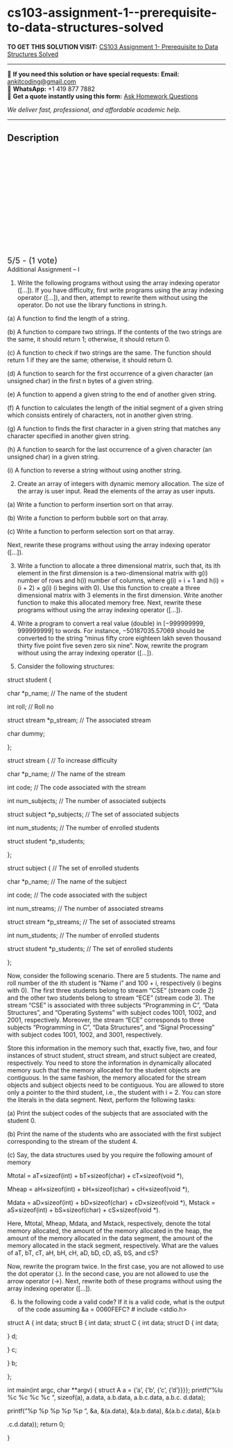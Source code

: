 # cs103-assignment-1--prerequisite-to-data-structures-solved
**TO GET THIS SOLUTION VISIT:** [CS103 Assignment 1- Prerequisite to Data Structures Solved](https://www.ankitcodinghub.com/product/cs103-programming-in-c-prerequisite-to-data-structures-solved/)


---

📩 **If you need this solution or have special requests:** **Email:** ankitcoding@gmail.com  
📱 **WhatsApp:** +1 419 877 7882  
📄 **Get a quote instantly using this form:** [Ask Homework Questions](https://www.ankitcodinghub.com/services/ask-homework-questions/)

*We deliver fast, professional, and affordable academic help.*

---

<h2>Description</h2>



<div class="kk-star-ratings kksr-auto kksr-align-center kksr-valign-top" data-payload="{&quot;align&quot;:&quot;center&quot;,&quot;id&quot;:&quot;109312&quot;,&quot;slug&quot;:&quot;default&quot;,&quot;valign&quot;:&quot;top&quot;,&quot;ignore&quot;:&quot;&quot;,&quot;reference&quot;:&quot;auto&quot;,&quot;class&quot;:&quot;&quot;,&quot;count&quot;:&quot;1&quot;,&quot;legendonly&quot;:&quot;&quot;,&quot;readonly&quot;:&quot;&quot;,&quot;score&quot;:&quot;5&quot;,&quot;starsonly&quot;:&quot;&quot;,&quot;best&quot;:&quot;5&quot;,&quot;gap&quot;:&quot;4&quot;,&quot;greet&quot;:&quot;Rate this product&quot;,&quot;legend&quot;:&quot;5\/5 - (1 vote)&quot;,&quot;size&quot;:&quot;24&quot;,&quot;title&quot;:&quot;CS103 Assignment 1- Prerequisite to Data Structures Solved&quot;,&quot;width&quot;:&quot;138&quot;,&quot;_legend&quot;:&quot;{score}\/{best} - ({count} {votes})&quot;,&quot;font_factor&quot;:&quot;1.25&quot;}">

<div class="kksr-stars">

<div class="kksr-stars-inactive">
            <div class="kksr-star" data-star="1" style="padding-right: 4px">


<div class="kksr-icon" style="width: 24px; height: 24px;"></div>
        </div>
            <div class="kksr-star" data-star="2" style="padding-right: 4px">


<div class="kksr-icon" style="width: 24px; height: 24px;"></div>
        </div>
            <div class="kksr-star" data-star="3" style="padding-right: 4px">


<div class="kksr-icon" style="width: 24px; height: 24px;"></div>
        </div>
            <div class="kksr-star" data-star="4" style="padding-right: 4px">


<div class="kksr-icon" style="width: 24px; height: 24px;"></div>
        </div>
            <div class="kksr-star" data-star="5" style="padding-right: 4px">


<div class="kksr-icon" style="width: 24px; height: 24px;"></div>
        </div>
    </div>

<div class="kksr-stars-active" style="width: 138px;">
            <div class="kksr-star" style="padding-right: 4px">


<div class="kksr-icon" style="width: 24px; height: 24px;"></div>
        </div>
            <div class="kksr-star" style="padding-right: 4px">


<div class="kksr-icon" style="width: 24px; height: 24px;"></div>
        </div>
            <div class="kksr-star" style="padding-right: 4px">


<div class="kksr-icon" style="width: 24px; height: 24px;"></div>
        </div>
            <div class="kksr-star" style="padding-right: 4px">


<div class="kksr-icon" style="width: 24px; height: 24px;"></div>
        </div>
            <div class="kksr-star" style="padding-right: 4px">


<div class="kksr-icon" style="width: 24px; height: 24px;"></div>
        </div>
    </div>
</div>


<div class="kksr-legend" style="font-size: 19.2px;">
            5/5 - (1 vote)    </div>
    </div>
Additional Assignment – I

1. Write the following programs without using the array indexing operator ([…]). If you have difficulty, first write programs using the array indexing operator ([…]), and then, attempt to rewrite them without using the operator. Do not use the library functions in string.h.

(a) A function to find the length of a string.

(b) A function to compare two strings. If the contents of the two strings are the same, it should return 1; otherwise, it should return 0.

(c) A function to check if two strings are the same. The function should return 1 if they are the same; otherwise, it should return 0.

(d) A function to search for the first occurrence of a given character (an unsigned char) in the first n bytes of a given string.

(e) A function to append a given string to the end of another given string.

(f) A function to calculates the length of the initial segment of a given string which consists entirely of characters, not in another given string.

(g) A function to finds the first character in a given string that matches any character specified in another given string.

(h) A function to search for the last occurrence of a given character (an unsigned char) in a given string.

(i) A function to reverse a string without using another string.

2. Create an array of integers with dynamic memory allocation. The size of the array is user input. Read the elements of the array as user inputs.

(a) Write a function to perform insertion sort on that array.

(b) Write a function to perform bubble sort on that array.

(c) Write a function to perform selection sort on that array.

Next, rewrite these programs without using the array indexing operator ([…]).

3. Write a function to allocate a three dimensional matrix, such that, its ith element in the first dimension is a two-dimensional matrix with g(i) number of rows and h(i) number of columns, where g(i) = i + 1 and h(i) = (i + 2) × g(i) (i begins with 0). Use this function to create a three dimensional matrix with 3 elements in the first dimension. Write another function to make this allocated memory free. Next, rewrite these programs without using the array indexing operator ([…]).

4. Write a program to convert a real value (double) in [−999999999, 999999999] to words. For instance, −50187035.57069 should be converted to the string “minus fifty crore eighteen lakh seven thousand thirty five point five seven zero six nine”. Now, rewrite the program without using the array indexing operator ([…]).

5. Consider the following structures:

struct student {

char *p_name; // The name of the student

int roll; // Roll no

struct stream *p_stream; // The associated stream

char dummy;

};

struct stream { // To increase difficulty

char *p_name; // The name of the stream

int code; // The code associated with the stream

int num_subjects; // The number of associated subjects

struct subject *p_subjects; // The set of associated subjects

int num_students; // The number of enrolled students

struct student *p_students;

};

struct subject { // The set of enrolled students

char *p_name; // The name of the subject

int code; // The code associated with the subject

int num_streams; // The number of associated streams

struct stream *p_streams; // The set of associated streams

int num_students; // The number of enrolled students

struct student *p_students; // The set of enrolled students

};

Now, consider the following scenario. There are 5 students. The name and roll number of the ith student is “Name i” and 100 + i, respectively (i begins with 0). The first three students belong to stream “CSE” (stream code 2) and the other two students belong to stream “ECE” (stream code 3). The stream “CSE” is associated with three subjects “Programming in C”, “Data Structures”, and “Operating Systems” with subject codes 1001, 1002, and 2001, respectively. Moreover, the stream “ECE” corresponds to three subjects “Programming in C”, “Data Structures”, and “Signal Processing” with subject codes 1001, 1002, and 3001, respectively.

Store this information in the memory such that, exactly five, two, and four instances of struct student, struct stream, and struct subject are created, respectively. You need to store the information in dynamically allocated memory such that the memory allocated for the student objects are contiguous. In the same fashion, the memory allocated for the stream objects and subject objects need to be contiguous. You are allowed to store only a pointer to the third student, i.e., the student with i = 2. You can store the literals in the data segment. Next, perform the following tasks:

(a) Print the subject codes of the subjects that are associated with the student 0.

(b) Print the name of the students who are associated with the first subject corresponding to the stream of the student 4.

(c) Say, the data structures used by you require the following amount of memory

Mtotal = aT×sizeof(int) + bT×sizeof(char) + cT×sizeof(void *),

Mheap = aH×sizeof(int) + bH×sizeof(char) + cH×sizeof(void *),

Mdata = aD×sizeof(int) + bD×sizeof(char) + cD×sizeof(void *), Mstack = aS×sizeof(int) + bS×sizeof(char) + cS×sizeof(void *).

Here, Mtotal, Mheap, Mdata, and Mstack, respectively, denote the total memory allocated, the amount of the memory allocated in the heap, the amount of the memory allocated in the data segment, the amount of the memory allocated in the stack segment, respectively. What are the values of aT, bT, cT, aH, bH, cH, aD, bD, cD, aS, bS, and cS?

Now, rewrite the program twice. In the first case, you are not allowed to use the dot operator (.). In the second case, you are not allowed to use the arrow operator (-&gt;). Next, rewrite both of these programs without using the array indexing operator ([…]).

6. Is the following code a valid code? If it is a valid code, what is the output of the code assuming &amp;a = 0060FEFC? # include &lt;stdio.h&gt;

struct A { int data; struct B { int data; struct C { int data; struct D { int data;

} d;

} c;

} b;

};

int main(int argc, char **argv) { struct A a = {’a’, {’b’, {’c’, {’d’}}}}; printf(“%lu %c %c %c %c “, sizeof(a), a.data, a.b.data, a.b.c.data, a.b.c. d.data);

printf(“%p %p %p %p %p “, &amp;a, &amp;(a.data), &amp;(a.b.data), &amp;(a.b.c.data), &amp;(a.b

.c.d.data)); return 0;

}
